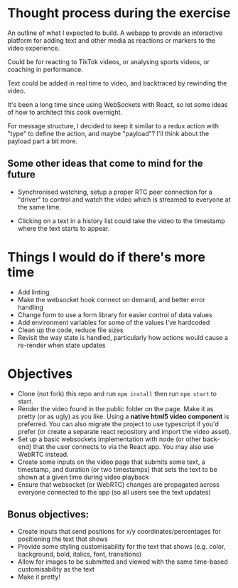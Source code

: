 # Thought process during the exercise

An outline of what I expected to build. A webapp to provide an interactive platform for adding text and other media as reactions or markers to the video experience.

Could be for reacting to TikTok videos, or analysing sports videos, or coaching in performance.

Text could be added in real time to video, and backtraced by rewinding the video.

It's been a long time since using WebSockets with React, so let some ideas of how to architect this cook overnight.

For message structure, I decided to keep it similar to a redux action with "type" to define the action, and maybe "payload"? I'll think about the payload part a bit more.

## Some other ideas that come to mind for the future

- Synchronised watching, setup a proper RTC peer connection for a "driver" to control and watch the video which is streamed to everyone at the same time.

- Clicking on a text in a history list could take the video to the timestamp where the text starts to appear.

# Things I would do if there's more time

- Add linting
- Make the websocket hook connect on demand, and better error handling
- Change form to use a form library for easier control of data values
- Add environment variables for some of the values I've hardcoded
- Clean up the code, reduce file sizes
- Revisit the way state is handled, particularly how actions would cause a re-render when state updates

# Objectives

- Clone (not fork) this repo and run `npm install` then run `npm start` to start.
- Render the video found in the public folder on the page. Make it as pretty (or as ugly) as you like. Using a **native html5 video component** is preferred. You can also migrate the project to use typescript if you'd prefer (or create a separate react repository and import the video asset).
- Set up a basic websockets implementation with node (or other back-end) that the user connects to via the React app. You may also use WebRTC instead.
- Create some inputs on the video page that submits some text, a timestamp, and duration (or two timestamps) that sets the text to be shown at a given time during video playback
- Ensure that websocket (or WebRTC) changes are propagated across everyone connected to the app (so all users see the text updates)

## Bonus objectives:
- Create inputs that send positions for x/y coordinates/percentages for positioning the text that shows
- Provide some styling customisability for the text that shows (e.g. color, background, bold, italics, font, transitions)
- Allow for images to be submitted and viewed with the same time-based customisability as the text
- Make it pretty!


